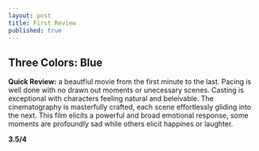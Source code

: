 ```yaml
---
layout: post
title: First Review
published: true
---
```

## Three Colors: Blue

**Quick Review:** a beautfiul movie from the first minute to the last. Pacing is well done with no drawn out moments or unecessary scenes. Casting is exceptional with characters feeling natural and beleivable. The cinematography is masterfully crafted, each scene effortlessly gliding into the next.  This film elicits a powerful and broad emotional response, some moments are profoundly sad while others elicit happines or laughter.

**3.5/4**
